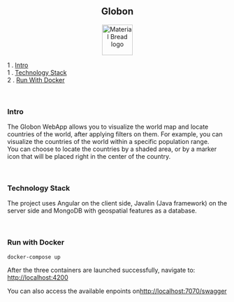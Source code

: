 <h2 align="center">
    Globon
</h2>

<p align="center">
  <img width="70" height="70" src="https://storage.googleapis.com/siteassetsswd/198/slideshow/663/20200625074107_56_o_1ba8en13b14c61b15hei1bd63jlc.jpg" alt="Material Bread logo">
</p>


1 . [Intro](#intro)\
1 . [Technology Stack](#technology-stack)\
2 . [Run With Docker](#run-with-docker)

<br/>

### Intro
The Globon WebApp allows you to visualize the world map and locate countries of the world, after applying filters on them.
For example, you can visualize the countries of the world within a specific population range.\
You can choose to locate the countries by a shaded area, or by a marker icon that will be placed right in the center of the country.

<br/>

### Technology Stack
The project uses Angular on the client side, Javalin (Java framework) on the server side
and MongoDB with geospatial features as a database.

<br/>

### Run with Docker

`docker-compose up`

After the three containers are launched successfully, navigate to:\
[http://localhost:4200](localhost:4200)

You can also access the available enpoints on[http://localhost:7070/swagger]()

